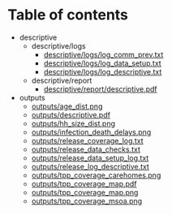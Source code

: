 # Table of contents

* descriptive
  * descriptive/logs
    * [descriptive/logs/log_comm_prev.txt](descriptive/logs/log_comm_prev.txt)
    * [descriptive/logs/log_data_setup.txt](descriptive/logs/log_data_setup.txt)
    * [descriptive/logs/log_descriptive.txt](descriptive/logs/log_descriptive.txt)
  * descriptive/report
    * [descriptive/report/descriptive.pdf](descriptive/report/descriptive.pdf)
* outputs
  * [outputs/age_dist.png](outputs/age_dist.png)
  * [outputs/descriptive.pdf](outputs/descriptive.pdf)
  * [outputs/hh_size_dist.png](outputs/hh_size_dist.png)
  * [outputs/infection_death_delays.png](outputs/infection_death_delays.png)
  * [outputs/release_coverage_log.txt](outputs/release_coverage_log.txt)
  * [outputs/release_data_checks.txt](outputs/release_data_checks.txt)
  * [outputs/release_data_setup_log.txt](outputs/release_data_setup_log.txt)
  * [outputs/release_log_descriptive.txt](outputs/release_log_descriptive.txt)
  * [outputs/tpp_coverage_carehomes.png](outputs/tpp_coverage_carehomes.png)
  * [outputs/tpp_coverage_map.pdf](outputs/tpp_coverage_map.pdf)
  * [outputs/tpp_coverage_map.png](outputs/tpp_coverage_map.png)
  * [outputs/tpp_coverage_msoa.png](outputs/tpp_coverage_msoa.png)